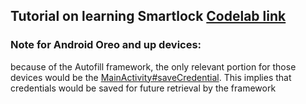 ## Tutorial on learning Smartlock [Codelab link](https://codelabs.developers.google.com/codelabs/android-smart-lock/index.html?index=../../index#0)

### Note for Android Oreo and up devices: 
because of the Autofill framework, the only relevant portion for those devices would be the [MainActivity#saveCredential](/21_SmartLock/app/src/main/java/com/google/codelab/smartlock/MainActivity.java). This implies that credentials would be saved for future retrieval by the framework

